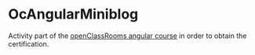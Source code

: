 # OcAngularMiniblog

Activity part of the [openClassRooms angular course](https://openclassrooms.com/courses/developpez-avec-angular) in order to obtain the certification.
